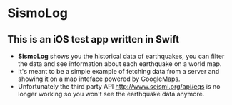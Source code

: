# SismoLog

## This is an iOS test app written in Swift

- **SismoLog** shows you the historical data of earthquakes, you can filter the data and see information about each earthquake on a world map.
- It's meant to be a simple example of fetching data from a server and showing it on a map inteface powered by GoogleMaps.
- Unfortunately the third party API http://www.seismi.org/api/eqs is no longer working so you won't see the earthquake data anymore.

